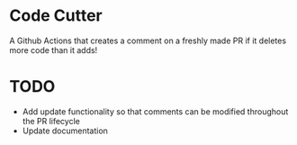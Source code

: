 # Code Cutter

A Github Actions that creates a comment on a freshly made PR if it deletes more code than it adds!

# TODO

- Add update functionality so that comments can be modified throughout the PR lifecycle
- Update documentation
